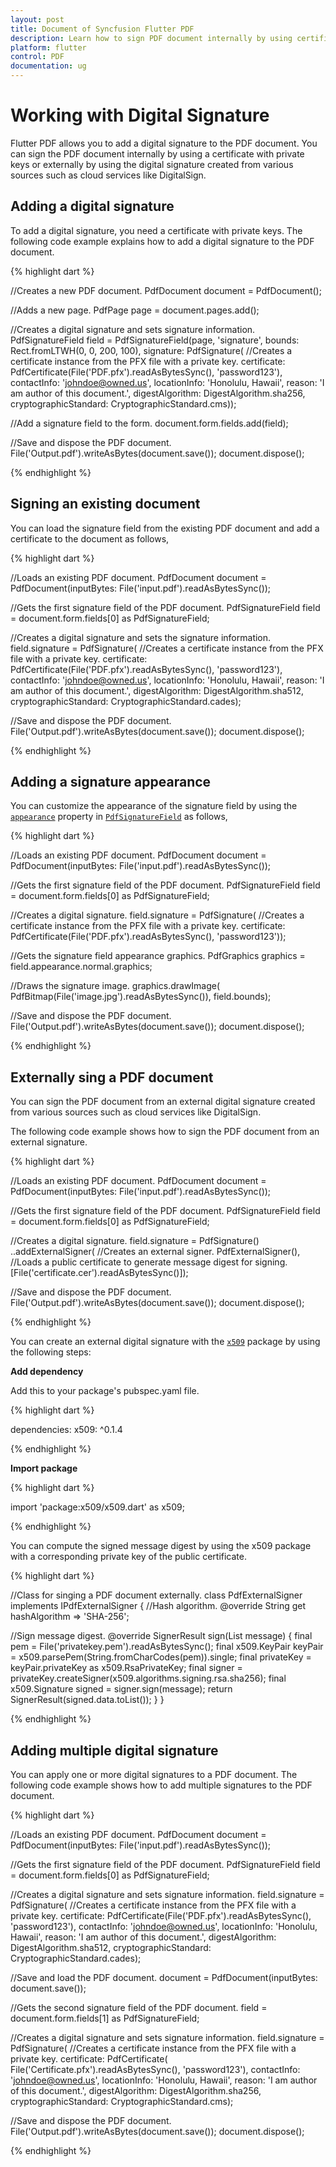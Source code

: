 ```yaml
---
layout: post
title: Document of Syncfusion Flutter PDF
description: Learn how to sign PDF document internally by using certificate with private keys or externally by using the digital signature created from various sources.
platform: flutter
control: PDF
documentation: ug
---
```


# Working with Digital Signature

Flutter PDF allows you to add a digital signature to the PDF document. You can sign the PDF document internally by using a certificate with private keys or externally by using the digital signature created from various sources such as cloud services like DigitalSign.

## Adding a digital signature

To add a digital signature, you need a certificate with private keys. The following code example explains how to add a digital signature to the PDF document.

{% highlight dart %}

//Creates a new PDF document.
PdfDocument document = PdfDocument();

//Adds a new page.
PdfPage page = document.pages.add();

//Creates a digital signature and sets signature information.
PdfSignatureField field = PdfSignatureField(page, 'signature',
    bounds: Rect.fromLTWH(0, 0, 200, 100),
    signature: PdfSignature(
        //Creates a certificate instance from the PFX file with a private key.
        certificate:
            PdfCertificate(File('PDF.pfx').readAsBytesSync(), 'password123'),
        contactInfo: 'johndoe@owned.us',
        locationInfo: 'Honolulu, Hawaii',
        reason: 'I am author of this document.',
        digestAlgorithm: DigestAlgorithm.sha256,
        cryptographicStandard: CryptographicStandard.cms));

//Add a signature field to the form.
document.form.fields.add(field);

//Save and dispose the PDF document.
File('Output.pdf').writeAsBytes(document.save());
document.dispose();

{% endhighlight %}

## Signing an existing document

You can load the signature field from the existing PDF document and add a certificate to the document as follows,

{% highlight dart %}

//Loads an existing PDF document.
PdfDocument document =
    PdfDocument(inputBytes: File('input.pdf').readAsBytesSync());

//Gets the first signature field of the PDF document.
PdfSignatureField field = document.form.fields[0] as PdfSignatureField;

//Creates a digital signature and sets the signature information.
field.signature = PdfSignature(
    //Creates a certificate instance from the PFX file with a private key.
    certificate:
        PdfCertificate(File('PDF.pfx').readAsBytesSync(), 'password123'),
    contactInfo: 'johndoe@owned.us',
    locationInfo: 'Honolulu, Hawaii',
    reason: 'I am author of this document.',
    digestAlgorithm: DigestAlgorithm.sha512,
    cryptographicStandard: CryptographicStandard.cades);

//Save and dispose the PDF document.
File('Output.pdf').writeAsBytes(document.save());
document.dispose();

{% endhighlight %}

## Adding a signature appearance

You can customize the appearance of the signature field by using the [`appearance`](https://pub.dev/documentation/syncfusion_flutter_pdf/latest/pdf/PdfSignatureField/appearance.html) property in [`PdfSignatureField`](https://pub.dev/documentation/syncfusion_flutter_pdf/latest/pdf/PdfSignatureField-clas.html) as follows,

{% highlight dart %}

//Loads an existing PDF document.
PdfDocument document =
    PdfDocument(inputBytes: File('input.pdf').readAsBytesSync());

//Gets the first signature field of the PDF document.
PdfSignatureField field = document.form.fields[0] as PdfSignatureField;

//Creates a digital signature.
field.signature = PdfSignature(
    //Creates a certificate instance from the PFX file with a private key.
    certificate:
        PdfCertificate(File('PDF.pfx').readAsBytesSync(), 'password123'));

//Gets the signature field appearance graphics.
PdfGraphics graphics = field.appearance.normal.graphics;

//Draws the signature image.
graphics.drawImage(
    PdfBitmap(File('image.jpg').readAsBytesSync()), field.bounds);

//Save and dispose the PDF document.
File('Output.pdf').writeAsBytes(document.save());
document.dispose();

{% endhighlight %}

## Externally sing a PDF document

You can sign the PDF document from an external digital signature created from various sources such as cloud services like DigitalSign.

The following code example shows how to sign the PDF document from an external signature.

{% highlight dart %}

//Loads an existing PDF document.
PdfDocument document =
    PdfDocument(inputBytes: File('input.pdf').readAsBytesSync());

//Gets the first signature field of the PDF document.
PdfSignatureField field = document.form.fields[0] as PdfSignatureField;

//Creates a digital signature.
field.signature = PdfSignature()
    ..addExternalSigner(
        //Creates an external signer.
        PdfExternalSigner(),
        //Loads a public certificate to generate message digest for signing.
        [File('certificate.cer').readAsBytesSync()]);

//Save and dispose the PDF document.
File('Output.pdf').writeAsBytes(document.save());
document.dispose();

{% endhighlight %}

You can create an external digital signature with the [`x509`](https://pub.dev/packages/x509) package by using the following steps:

**Add dependency**

Add this to your package's pubspec.yaml file.

{% highlight dart %}

dependencies:
  x509: ^0.1.4

{% endhighlight %}

**Import package**

{% highlight dart %}

import 'package:x509/x509.dart' as x509;

{% endhighlight %}

You can compute the signed message digest by using the x509 package with a corresponding private key of the public certificate.

{% highlight dart %}

//Class for singing a PDF document externally.
class PdfExternalSigner implements IPdfExternalSigner {
  //Hash algorithm.
  @override
  String get hashAlgorithm => 'SHA-256';

  //Sign message digest.
  @override
  SignerResult sign(List<int> message) {
    final pem = File('privatekey.pem').readAsBytesSync();
    final x509.KeyPair keyPair =
        x509.parsePem(String.fromCharCodes(pem)).single;
    final privateKey = keyPair.privateKey as x509.RsaPrivateKey;
    final signer = privateKey.createSigner(x509.algorithms.signing.rsa.sha256);
    final x509.Signature signed = signer.sign(message);
    return SignerResult(signed.data.toList());
  }
}

{% endhighlight %}

## Adding multiple digital signature

You can apply one or more digital signatures to a PDF document. The following code example shows how to add multiple signatures to the PDF document.
 
{% highlight dart %}

//Loads an existing PDF document.
PdfDocument document =
    PdfDocument(inputBytes: File('input.pdf').readAsBytesSync());

//Gets the first signature field of the PDF document.
PdfSignatureField field = document.form.fields[0] as PdfSignatureField;

//Creates a digital signature and sets signature information.
field.signature = PdfSignature(
    //Creates a certificate instance from the PFX file with a private key.
    certificate:
        PdfCertificate(File('PDF.pfx').readAsBytesSync(), 'password123'),
    contactInfo: 'johndoe@owned.us',
    locationInfo: 'Honolulu, Hawaii',
    reason: 'I am author of this document.',
    digestAlgorithm: DigestAlgorithm.sha512,
    cryptographicStandard: CryptographicStandard.cades);

//Save and load the PDF document.
document = PdfDocument(inputBytes: document.save());

//Gets the second signature field of the PDF document.
field = document.form.fields[1] as PdfSignatureField;

//Creates a digital signature and sets signature information.
field.signature = PdfSignature(
    //Creates a certificate instance from the PFX file with a private key.
    certificate: PdfCertificate(
        File('Certificate.pfx').readAsBytesSync(), 'password123'),
    contactInfo: 'johndoe@owned.us',
    locationInfo: 'Honolulu, Hawaii',
    reason: 'I am author of this document.',
    digestAlgorithm: DigestAlgorithm.sha256,
    cryptographicStandard: CryptographicStandard.cms);

//Save and dispose the PDF document.
File('Output.pdf').writeAsBytes(document.save());
document.dispose();

{% endhighlight %}
